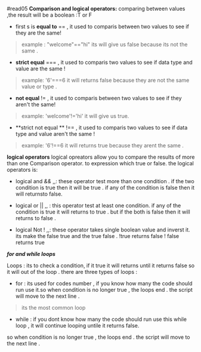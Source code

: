 #read05
**Comparison and logical operators:**
comparing between values ,the result will be a boolean :T or F
- first s is **equal to** == ,
it used to comparis between two values to see if they are the same!
>example :
"welcome"=="hi" 
its will give us false because its not the same .

- **strict equal** === ,
it used to comparis two values to see if data type and value are the same !
>example:
'6'===6 
it will returns false because they are not the same value or type .

- **not equal** != ,
it used to comparis between two values to see if they aren't the same!
>example:
'welcome'!='hi' 
it will give us true.

- **strict not equal ** !== ,
it used to comparis two values to see if data type and value aren't the same !
>example:
'6'!==6 
it will returns true because they arent the same .

**logical operators**
logical opreators allow you to compare the  results of more than one Comparison operator. to expression which true or false.
the logical operators is: 
- logical and *&&* ,,:
these operator test more than one condition .
if the two condition is true then it will be true .
if any of the condition is false then it will returnsto false.

- logical or || ,, :
this operator test at least one condition.
if any of the condition is true it will returns to true .
but if the both is false then it will returns to false .

- logical Not ! ,,:
these operator takes single boolean value and inverst it.
its make the false true and the true false .
!true returns false
! false returns true


***for and while loops***

Loops : its to check a condition, if it true it will returns until it returns false so it will out of the loop .
there are three types of loops :
- for :  its used for codes number , if you know how many the code should run use it.so when condition is no longer true , the loops end . the script will move to the next line .
>its the most common loop

- while : if you dont know how many the code should run use this while loop , it will continue looping untile it returns false.

so when condition is no longer true , the loops end . the script will move to the next line .




